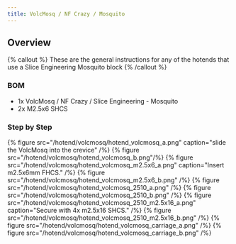 ```yaml
---
title: VolcMosq / NF Crazy / Mosquito
---
```


## Overview
{% callout %}
These are the general instructions for any of the hotends that use a Slice Engineering Mosquito block
{% /callout %}

### BOM

- 1x VolcMosq / NF Crazy / Slice Engineering - Mosquito
- 2x M2.5x6 SHCS

### Step by Step
{% figure src="/hotend/volcmosq/hotend_volcmosq_a.png" caption="slide the VolcMosq into the crevice" /%}
{% figure src="/hotend/volcmosq/hotend_volcmosq_b.png"/%}
{% figure src="/hotend/volcmosq/hotend_volcmosq_m2.5x6_a.png" caption="Insert m2.5x6mm FHCS." /%}
{% figure src="/hotend/volcmosq/hotend_volcmosq_m2.5x6_b.png" /%}
{% figure src="/hotend/volcmosq/hotend_volcmosq_2510_a.png" /%}
{% figure src="/hotend/volcmosq/hotend_volcmosq_2510_b.png" /%}
{% figure src="/hotend/volcmosq/hotend_volcmosq_2510_m2.5x16_a.png" caption="Secure with 4x m2.5x16 SHCS." /%}
{% figure src="/hotend/volcmosq/hotend_volcmosq_2510_m2.5x16_b.png" /%}
{% figure src="/hotend/volcmosq/hotend_volcmosq_carriage_a.png" /%}
{% figure src="/hotend/volcmosq/hotend_volcmosq_carriage_b.png" /%}
